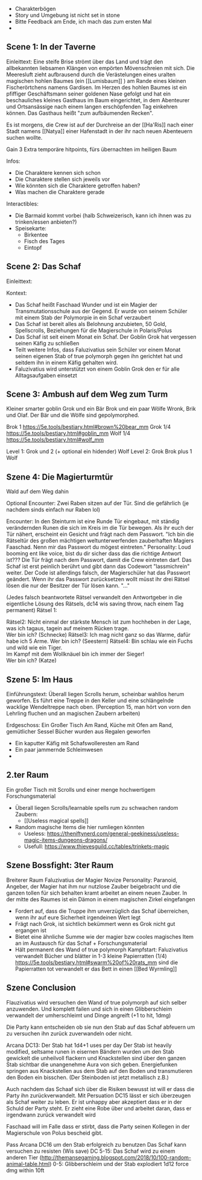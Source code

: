 
- Charakterbögen
- Story und Umgebung ist nicht set in stone
- Bitte Feedback am Ende, ich mach das zum ersten Mal
- 
## Scene 1: In der Taverne

Einleittext:
Eine steife Brise strömt über das Land und trägt den allbekannten liebsamen Klängen von empörten Mövenschreien mit sich. Die Meeresluft zieht aufbrausend durch die Verästelungen eines uralten magischen hohlen Baumes (ein [[Lumisbaum]] ) am Rande eines kleinen Fischerörtchens namens Gardisen. Im Herzen des hohlen Baumes ist ein pfiffiger Geschäftsmann seiner goldenen Nase gefolgt und hat ein beschauliches kleines Gasthaus im Baum eingerichtet, in dem Abenteurer und Ortsansässige nach einem langen erschöpfenden Tag einkehren können. Das Gasthaus heißt "zum aufbäumenden Recken".

Es ist morgens, die Crew ist auf der Durchreise an der [[Ha'Ris]] nach einer Stadt namens [[Natya]] einer Hafenstadt in der ihr nach neuen Abenteuern suchen wollte.

Gain 3 Extra temporäre hitpoints, fürs übernachten im heiligen Baum

Infos:
- Die Charaktere kennen sich schon
- Die Charaktere stellen sich jeweils vor
- Wie könnten sich die Charaktere getroffen haben?
- Was machen die Charaktere gerade

Interactibles:
- Die Barmaid kommt vorbei (halb Schweizerisch, kann ich ihnen was zu trinken/essen anbieten?)
- Speisekarte:
	- Birkentee
	- Fisch des Tages
	- Eintopf


## Scene 2: Das Schaf

Einleittext:


Kontext:
- Das Schaf heißt Faschaad Wunder und ist ein Magier der Transmutationsschule aus der Gegend. Er wurde von seinem Schüler mit einem Stab der Polymorpie in ein Schaf verzaubert
- Das Schaf ist bereit alles als Belohnung anzubieten, 50 Gold, Spellscrolls, Beziehungen für die Magierschule in Polaris/Polus
- Das Schaf ist seit einem Monat ein Schaf. Der Goblin Grok hat vergessen seinen Käfig zu schließen
- Teilt weitere Infos, dass Faluzivatius sein Schüler vor einem Monat seinen eigenen Stab of true polymorph gegen ihn gerichtet hat und seitdem ihn in einem Käfig gehalten wird.
- Faluzivatius wird unterstützt von einem Goblin Grok den er für alle Alltagsaufgaben einsetzt


## Scene 3: Ambush auf dem Weg zum Turm

Kleiner smarter goblin Grok und ein Bär Brok und ein paar Wölfe Wronk, Brik und Olaf. Der Bär und die Wölfe sind gepolymorphed.

Brok 1 https://5e.tools/bestiary.html#brown%20bear_mm
Grok 1/4 https://5e.tools/bestiary.html#goblin_mm
Wolf 1/4 https://5e.tools/bestiary.html#wolf_mm

Level 1: Grok und 2 (+ optional ein hidender) Wolf
Level 2: Grok Brok plus 1 Wolf
## Szene 4: Die Magierturmtür

Wald auf dem Weg dahin

Optional Encounter:
Zwei Raben sitzen auf der Tür. Sind die gefährlich (je nachdem sinds einfach nur Raben lol)

Encounter: 
In den Steinturm ist eine Runde Tür eingebaut, mit ständig verändernden Runen die sich im Kreis im die Tür bewegen. Als ihr euch der Tür nähert, erscheint ein Gesicht und frägt nach dem Passwort.
"Ich bin die Rätseltür des großen mächtigen weltunterwerfenden zauberhaften Magiers Faaschad. Nenn mir das Passwort du mögest eintreten."
Personality: Loud booming ent like voice, bist du dir sicher dass das die richtige Antwort ist???
Die Tür frägt nach dem Passwort, damit die Crew eintreten darf. Das Schaf ist erst peinlich berührt und gibt dann das Codewort "lassmichrein" weiter.
Der Code ist allerdings falsch, der Magierschüler hat das Passwort geändert. Wenn ihr das Passwort zurücksetzen wollt müsst ihr drei Rätsel lösen die nur der Besitzer der Tür lösen kann.
"..."

(Jedes falsch beantwortete Rätsel verwandelt den Antwortgeber in die eigentliche Lösung des Rätsels, dc14 wis saving throw, nach einem Tag permanent)
Rätsel 1:

Rätsel2:
Nicht einmal der stärkste Mensch ist zum hochheben in der Lage,  
was ich tagaus, tagein auf meinem Rücken trage.  
Wer bin ich? (Schnecke)
Rätsel3:
Ich mag nicht ganz so das Warme, dafür habe ich 5 Arme. Wer bin ich? (Seestern)
Rätsel4:
Bin schlau wie ein Fuchs und wild wie ein Tiger.  
Im Kampf mit dem Wollknäuel bin ich immer der Sieger!  
Wer bin ich? (Katze)

## Szene 5: Im Haus

Einführungstext:
Überall liegen Scrolls herum, scheinbar wahllos herum geworfen. Es führt eine Treppe in den Keller und eine schlängelnde wacklige Wendeltreppe nach oben.
(Perception 15, man hört von vorn den Lehrling fluchen und an magischen Zaubern arbeiten)


Erdgeschoss:
Ein Großer Tisch Am Rand, Küche mit Ofen am Rand, gemütlicher Sessel
Bücher wurden aus Regalen geworfen
- Ein kaputter Käfig mit Schafswolleresten am Rand
- Ein paar jammernde Schleimwesen
-

## 2.ter Raum
 Ein großer Tisch mit Scrolls und einer menge hochwertigem Forschungsmaterial
- Überall liegen Scrolls/learnable spells rum zu schwachen random Zaubern:
	- [[Useless magical spells]]
- Random magische Items die hier rumliegen könnten
	- Useless: https://theniftynerd.com/general-geekiness/useless-magic-items-dungeons-dragons/
	- Usefull: https://www.thievesguild.cc/tables/trinkets-magic

## Szene Bossfight: 3ter Raum

Breiterer Raum
Faluzivatius der Magier Novize
Personality: Paranoid, Angeber, der Magier hat ihm nur nutzlose Zauber beigebracht und die ganzen tollen für sich behalten
kramt arbeitet an einem neuen Zauber.
In der mitte des Raumes ist ein Dämon in einem magischen Zirkel eingefangen

- Fordert auf, dass die Truppe ihm unverzüglich das Schaf überreichen, wenn ihr auf eure Sicherheit irgendeinen Wert legt
- Frägt nach Grok, ist sichtlich bekümmert wenn es Grok nicht gut ergangen ist
- Bietet eine ähnliche Summe wie der magier bzw cooles magisches Item an im Austausch für das Schaf + Forschungsmaterial
- Hält permanent des Wand of true polymorph
Kampfstart:
Faluzivatius verwandelt Bücher und blätter in 
1-3 kleine Papierratten (1/4) https://5e.tools/bestiary.html#swarm%20of%20rats_mm
sind die Papierratten tot verwandelt er das Bett in einen [[Bed Wyrmling]]
## Szene Conclusion
Flauzivatius wird versuchen den Wand of true polymorph auf sich selber anzuwenden. Und komplett failen und sich in einen Glibberschleim verwandelt der umherschleimt und Dinge angreift (+1 to hit, 1dmg)

Die Party kann entscheiden ob sie nun den Stab auf das Schaf abfeuern um zu versuchen ihn zurück zuverwandeln oder nicht.

Arcana DC13:
Der Stab hat 1d4+1 uses per day
Der Stab ist heavily modified, seltsame runen in eisernen Bändern wurden um den Stab gewickelt die unheilvoll flackern und Knackstellen sind über den ganzen Stab sichtbar die unangenehme Aura von sich geben. Energiefunken springen aus Knackstellen aus dem Stab auf den Boden und transmutieren den Boden ein bisschen. (Der Steinboden ist jetzt metallisch z.B.)

Auch nachdem das Schaaf sich über die Risiken bewusst ist will er dass die Party ihn zurückverwandelt.
Mit Persuation DC15 lässt er sich überzeugen als Schaf weiter zu leben. Er ist unhappy aber akzeptiert dass er in der Schuld der Party steht. Er zieht eine Robe über und arbeitet daran, dass er irgendwann zurück verwandelt wird

Faschaad will im Falle dass er stirbt, dass die Party seinen Kollegen in der Magierschule von Polus bescheid gibt.

Pass Arcana DC16 um den Stab erfolgreich zu benutzen
Das Schaf kann versuchen zu resisten (Wis save)
DC 5-15: Das Schaf wird zu einem anderen Tier (http://themansegaming.blogspot.com/2018/10/100-random-animal-table.html)
0-5: Glibberschleim und der Stab explodiert 1d12 force dmg within 10ft